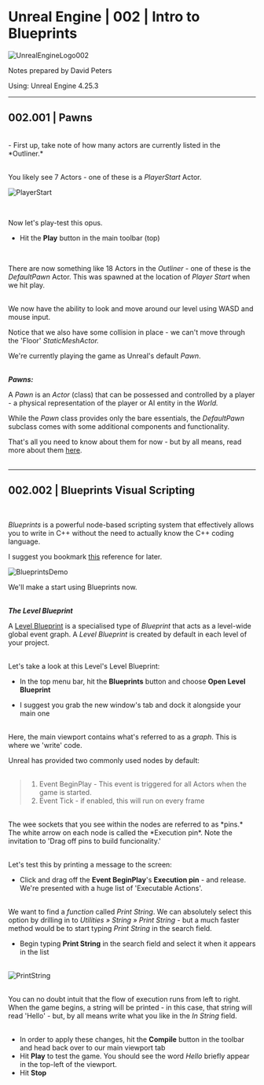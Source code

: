 # Unreal Engine | 002 | Intro to Blueprints

![UnrealEngineLogo002](https://user-images.githubusercontent.com/36719180/90347960-a4e68900-e087-11ea-9349-f5a59105b4d2.png)


Notes prepared by David Peters

Using: Unreal Engine 4.25.3 

---

## 002.001 | Pawns

<br>
- First up, take note of how many actors are currently listed in the *Outliner.*
<br><br>

You likely see 7 Actors - one of these is a *PlayerStart* Actor.  

![PlayerStart](https://user-images.githubusercontent.com/36719180/90562920-1a249c00-e1f7-11ea-8351-6207ee79aa39.png)

<br>

Now let's play-test this opus.

- Hit the **Play** button in the main toolbar (top)
<br>

There are now something like 18 Actors in the *Outliner* - one of these is the *DefaultPawn* Actor.
This was spawned at the location of *Player Start* when we hit play.
<br><br>

We now have the ability to look and move around our level using WASD and mouse input.

Notice that we also have some collision in place - we can't move through the 'Floor' *StaticMeshActor.*

We're currently playing the game as Unreal's default *Pawn*.
<br><br>

***Pawns:***  

A *Pawn* is an *Actor* (class) that can be possessed and controlled by a player - a physical representation of the player or AI entity in the *World.*

While the *Pawn* class provides only the bare essentials, the *DefaultPawn* subclass comes with some additional components and functionality.

That's all you need to know about them for now - but by all means, read more about them [here](https://docs.unrealengine.com/en-US/Gameplay/Framework/Pawn/index.html).
<br><br>

___

## 002.002 | Blueprints Visual Scripting

<br>

_Blueprints_ is a powerful node-based scripting system that effectively allows you to write in C++ without the need to actually know the C++ coding language.

I suggest you bookmark [this](https://docs.unrealengine.com/en-US/Engine/Blueprints/index.html) reference for later.

![BlueprintsDemo](https://user-images.githubusercontent.com/36719180/90563504-0e85a500-e1f8-11ea-9954-cbfe19631143.png)

We'll make a start using Blueprints now.
<br><br>

***The Level Blueprint***

A [Level Blueprint](https://docs.unrealengine.com/en-US/Engine/Blueprints/UserGuide/Types/LevelBlueprint/index.html) is a specialised type of *Blueprint* that acts as a level-wide global event graph. A *Level Blueprint* is created by default in each level of your project.
<br><br>

Let's take a look at this Level's Level Blueprint:

- In the top menu bar, hit the **Blueprints** button and choose **Open Level Blueprint**

- I suggest you grab the new window's tab and dock it alongside your main one 
<br><br>

Here, the main viewport contains what's referred to as a *graph*. This is where we 'write' code.

Unreal has provided two commonly used nodes by default:
<br><br>

>1. Event BeginPlay - This event is triggered for all Actors when the game is started.
>2. Event Tick - if enabled, this will run on every frame

<br>
The wee sockets that you see within the nodes are referred to as *pins.* 
The white arrow on each node is called the *Execution pin*.
Note the invitation to 'Drag off pins to build funcionality.'
<br><br>

Let's test this by printing a message to the screen:

- Click and drag off the **Event BeginPlay**'s **Execution pin** - and release.
We're presented with a huge list of 'Executable Actions'.
<br><br>

We want to find a *function* called *Print String*. We can absolutely select this option by drilling in to *Utilities » String » Print String* - but a much faster method would be to start typing *Print String* in the search field.

- Begin typing **Print String** in the search field and select it when it appears in the list
<br><br>

![PrintString](https://user-images.githubusercontent.com/36719180/90566267-4a226e00-e1fc-11ea-888c-cedc5bba6be1.png)
<br><br>

You can no doubt intuit that the flow of execution runs from left to right. When the game begins, a string will be printed - in this case, that string will read 'Hello' - but, by all means write what you like in the *In String* field.
<br><br>

- In order to apply these changes, hit the **Compile** button in the toolbar and head back over to our main viewport tab
- Hit **Play** to test the game. You should see the word *Hello* briefly appear in the top-left of the viewport.
- Hit **Stop**






